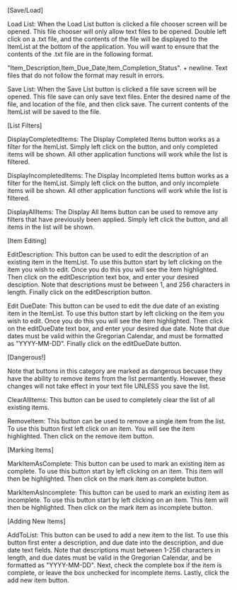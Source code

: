 [Save/Load]

Load List: 
When the Load List button is clicked a file chooser screen will be opened. 
This file chooser will only allow text files to be opened. 
Double left click on a .txt file, and the contents of the file will be displayed to the ItemList at the bottom of the application.
You will want to ensure that the contents of the .txt file are in the following format.

"Item_Description,Item_Due_Date,Item_Completion_Status". + newline.
Text files that do not follow the format may result in errors.

Save List:
When the Save List button is clicked a file save screen will be opened.
This file save can only save text files.
Enter the desired name of the file, and location of the file, and then click save.
The current contents of the ItemList will be saved to the file.


[List Filters]

DisplayCompletedItems: 
The Display Completed Items button works as a filter for the ItemList.
Simply left click on the button, and only completed items will be shown.
All other application functions will work while the list is filtered.

DisplayIncompletedItems:
The Display Incompleted Items button works as a filter for the ItemList.
Simply left click on the button, and only incomplete items will be shown.
All other application functions will work while the list is filtered.

DisplayAllItems:
The Display All Items button can be used to remove any filters that have previously been applied.
Simply left click the button, and all items in the list will be shown.

[Item Editing]

EditDescription:
This button can be used to edit the description of an existing item in the ItemList.
To use this button start by left clicking on the item you wish to edit.
Once you do this you will see the item highlighted.
Then click on the editDescription text box, and enter your desired desciption.
Note that descriptions must be between 1, and 256 characters in length.
Finally click on the editDescription button.

Edit DueDate:
This button can be used to edit the due date of an existing item in the ItemList.
To use this button start by left clicking on the item you wish to edit.
Once you do this you will see the item highlighted.
Then click on the editDueDate text box, and enter your desired due date.
Note that due dates must be valid within the Gregorian Calendar, and must be formatted as "YYYY-MM-DD".
Finally click on the editDueDate button.

[Dangerous!]

Note that buttons in this category are marked as dangerous becuase they have the ability to remove items from the list permantently.
However, these changes will not take effect in your text file UNLESS you save the list.

ClearAllItems: 
This button can be used to completely clear the list of all existing items.

RemoveItem:
This button can be used to remove a single item from the list.
To use this button first left click on an item.
You will see the item highlighted.
Then click on the remove item button.

[Marking Items]

MarkItemAsComplete: 
This button can be used to mark an existing item as complete.
To use this button start by left clicking on an item.
This item will then be highlighted.
Then click on the mark item as complete button.

MarkItemAsIncomplete:
This button can be used to mark an existing item as incomplete.
To use this button start by left clicking on an item.
This item will then be highlighted.
Then click on the mark item as incomplete button.

[Adding New Items]

AddToList:
This button can be used to add a new item to the list.
To use this button first enter a description, and due date into the description, and due date text fields.
Note that descriptions must between 1-256 characters in length, and due dates must be valid in the Gregorian Calendar, and be formatted as "YYYY-MM-DD".
Next, check the complete box if the item is complete, or leave the box unchecked for incomplete items.
Lastly, click the add new item button.




